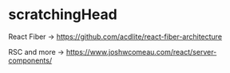 # scratchingHead


React Fiber -> https://github.com/acdlite/react-fiber-architecture

RSC and more -> https://www.joshwcomeau.com/react/server-components/
